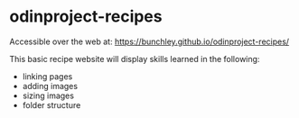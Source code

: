 # odinproject-recipes

Accessible over the web at:
https://bunchley.github.io/odinproject-recipes/

This basic recipe website will display skills learned in the following:

- linking pages
- adding images
- sizing images
- folder structure
